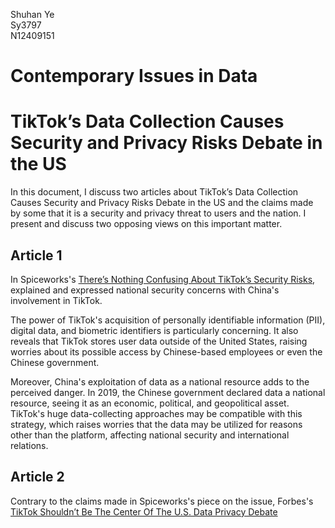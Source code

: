 Shuhan Ye  
Sy3797  
N12409151  

# Contemporary Issues in Data

# TikTok’s Data Collection Causes Security and Privacy Risks Debate in the US
In this document, I discuss two articles about TikTok’s Data Collection Causes Security and Privacy Risks Debate in the US and the claims made by some that it is a security and privacy threat to users and the nation.  I present and discuss two opposing views on this important matter.

## Article 1
In Spiceworks's [There’s Nothing Confusing About TikTok’s Security Risks](https://www.npr.org/2018/03/20/595338116/what-did-cambridge-analytica-do-during-the-2016-election), explained and expressed national security concerns with China's involvement in TikTok.

The power of TikTok's acquisition of personally identifiable information (PII), digital data, and biometric identifiers is particularly concerning. It also reveals that TikTok stores user data outside of the United States, raising worries about its possible access by Chinese-based employees or even the Chinese government.

Moreover, China's exploitation of data as a national resource adds to the perceived danger. In 2019, the Chinese government declared data a national resource, seeing it as an economic, political, and geopolitical asset. TikTok's huge data-collecting approaches may be compatible with this strategy, which raises worries that the data may be utilized for reasons other than the platform, affecting national security and international relations.



## Article 2
Contrary to the claims made in Spiceworks's piece on the issue, Forbes's [TikTok Shouldn’t Be The Center Of The U.S. Data Privacy Debate](https://www.forbes.com/sites/forbestechcouncil/2023/08/01/tiktok-shouldnt-be-the-center-of-the-us-data-privacy-debate/?sh=5a9a76ac39b0) 

